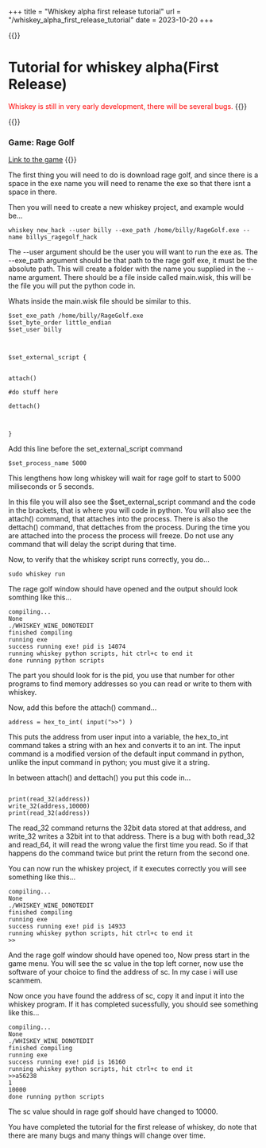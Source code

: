 +++
title = "Whiskey alpha first release tutorial"
url = "/whiskey_alpha_first_release_tutorial"
date = 2023-10-20
+++

{{<rawhtml>}}
<h1>Tutorial for whiskey alpha(First Release)</h1>

<FONT COLOR="#ff0000">Whiskey is still in very early development, there will be several bugs.</FONT>
{{</rawhtml>}}


{{<rawhtml>}}
<h3>Game: Rage Golf</h3>
<a href="https://gamejolt.com/games/rage-golf/31842">Link to the game</a>
{{</rawhtml>}}



The first thing you will need to do is download rage golf, and since there is a space in the exe name you will need to rename the exe so that there isnt a space in there.

Then you will need to create a new whiskey project, and example would be...
```
whiskey new_hack --user billy --exe_path /home/billy/RageGolf.exe --name billys_ragegolf_hack
```


The --user argument should be the user you will want to run the exe as. The --exe_path argument should be that path to the rage golf exe, it must be the absolute path.
This will create a folder with the name you supplied in the --name argument. There should be a file inside called main.wisk, this will be the file you will put the python code 
in.

Whats inside the main.wisk file should be similar to this.

```
$set_exe_path /home/billy/RageGolf.exe
$set_byte_order little_endian
$set_user billy



$set_external_script {


attach()

#do stuff here

dettach()

    

}
```

Add this line before the set_external_script command

```
$set_process_name 5000
```

This lengthens how long whiskey will wait for rage golf to start to 5000 miliseconds or 5 seconds.

In this file you will also see the $set_external_script command and the code in the brackets, that is where you will code in python. You will also see the attach() command, that attaches into the process. There is also the dettach() command, that dettaches from the process. During the time you are attached into the process the process will freeze. Do not use any command that will delay the script during that time.

Now, to verify that the whiskey script runs correctly, you do...

```
sudo whiskey run 
```



The rage golf window should have opened and the output should look somthing like this...

```
compiling...
None
./WHISKEY_WINE_DONOTEDIT
finished compiling
running exe
success running exe! pid is 14074
running whiskey python scripts, hit ctrl+c to end it
done running python scripts
```

The part you should look for is the pid, you use that number for other programs to find memory addresses so you can read or write to them with whiskey.




Now, add this before the attach() command...

```
address = hex_to_int( input(">>") )
```

This puts the address from user input into a variable, the hex_to_int command takes a string with an hex and converts it to an int. The input command is a modified version of the default input command in python, unlike the input command in python; you must give it a string.

In between attach() and dettach() you put this code in...

```

print(read_32(address))
write_32(address,10000)
print(read_32(address))

```

The read_32 command returns the 32bit data stored at that address, and write_32 writes a 32bit int to that address. There is a bug with both read_32 and read_64, it will read the wrong value the first time you read. So if that happens do the command twice but print the return from the second one.

You can now run the whiskey project, if it executes correctly you will see something like this...

```
compiling...
None
./WHISKEY_WINE_DONOTEDIT
finished compiling
running exe
success running exe! pid is 14933
running whiskey python scripts, hit ctrl+c to end it
>>
```

And the rage golf window should have opened too, Now press start in the game menu. You will see the sc value in the top left corner, now use the software of your choice to find the address of sc. In my case i will use scanmem.

Now once you have found the address of sc, copy it and input it into the whiskey program. If it has completed sucessfully, you should see something like this...

```
compiling...
None
./WHISKEY_WINE_DONOTEDIT
finished compiling
running exe
success running exe! pid is 16160
running whiskey python scripts, hit ctrl+c to end it
>>a56238
1
10000
done running python scripts
``` 

The sc value should in rage golf should have changed to 10000.

You have completed the tutorial for the first release of whiskey, do note that there are many bugs and many things will change over time. 




